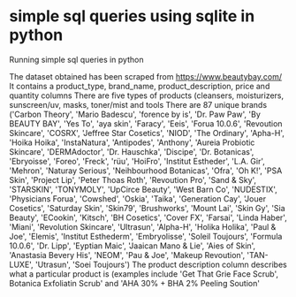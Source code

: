 # simple sql queries using sqlite in python
Running simple sql queries in python


The dataset obtained has been scraped from https://www.beautybay.com/
It contains a product_type, brand_name, product_description, price and quantity columns
There are five types of products (cleansers, moisturizers, sunscreen/uv, masks, toner/mist and tools
There are 87 unique brands ('Carbon Theory', 'Mario Badescu', 'forence by is', 'Dr. Paw Paw',
 'By BEAUTY BAY', 'Yes To', 'aya skin', 'Faracy', 'Eeis',
 'Forua 10.0.6', 'Revoution Skincare', 'COSRX',
 'Jeffree Star Cosetics', 'NIOD', 'The Ordinary', 'Apha-H',
 'Hoika Hoika', 'InstaNatura', 'Antipodes', 'Anthony',
 'Aureia Probiotic Skincare', 'DERMAdoctor', 'Dr. Hauschka',
 'Discipe', 'Dr. Botanicas', 'Ebryoisse', 'Foreo', 'Freck', 'rüu',
 'HoiFro', 'Institut Estheder', 'L.A. Gir', 'Mehron',
 'Naturay Serious', 'Neihbourhood Botanicas', 'Ofra', 'Oh K!',
 'PSA Skin', 'Project Lip', 'Peter Thoas Roth', 'Revoution Pro',
 'Sand & Sky', 'STARSKIN', 'TONYMOLY', 'UpCirce Beauty',
 'West Barn Co', 'NUDESTIX', 'Physicians Forua', 'Cowshed', 'Oskia',
 'Taika', 'Generation Cay', 'Jouer Cosetics', 'Saturday Skin',
 'Skin79', 'Brushworks', 'Mount Lai', 'Skin Gy', 'Sia Beauty',
 'ECookin', 'Kitsch', 'BH Cosetics', 'Cover FX', 'Farsai',
 'Linda Haber', 'Miani', 'Revolution Skincare', 'Ultrasun',
 'Alpha-H', 'Holika Holika', 'Paul & Joe', 'Elemis',
 'Institut Esthederm', 'Embryolisse', 'Soleil Toujours',
 'Formula 10.0.6', 'Dr. Lipp', 'Eyptian Maic', 'Jaaican Mano & Lie',
 'Aies of Skin', 'Anastasia Bevery His', 'NEOM', 'Pau & Joe',
 'Makeup Revoution', 'TAN-LUXE', 'Utrasun', 'Soei Toujours')
The product description column describes what a particular product is (examples include 'Get That Grie Face Scrub', Botanica Exfoliatin Scrub' and 'AHA 30% + BHA 2% Peeling Soution'
